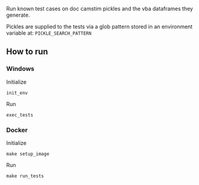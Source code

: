 Run known test cases on doc camstim pickles and the vba dataframes they generate.

Pickles are supplied to the tests via a glob pattern stored in an environment variable at: `PICKLE_SEARCH_PATTERN`

## How to run

### Windows

Initialize

```
init_env
```

Run

```
exec_tests
```

### Docker

Initialize

```
make setup_image
```

Run

```
make run_tests
```
